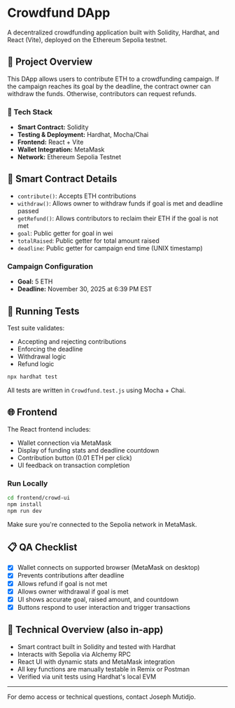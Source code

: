 
# Crowdfund DApp

A decentralized crowdfunding application built with Solidity, Hardhat, and React (Vite), deployed on the Ethereum Sepolia testnet.

## 🚀 Project Overview

This DApp allows users to contribute ETH to a crowdfunding campaign. If the campaign reaches its goal by the deadline, the contract owner can withdraw the funds. Otherwise, contributors can request refunds.

### 🔧 Tech Stack

- **Smart Contract:** Solidity
- **Testing & Deployment:** Hardhat, Mocha/Chai
- **Frontend:** React + Vite
- **Wallet Integration:** MetaMask
- **Network:** Ethereum Sepolia Testnet

## 🧠 Smart Contract Details

- `contribute()`: Accepts ETH contributions
- `withdraw()`: Allows owner to withdraw funds if goal is met and deadline passed
- `getRefund()`: Allows contributors to reclaim their ETH if the goal is not met
- `goal`: Public getter for goal in wei
- `totalRaised`: Public getter for total amount raised
- `deadline`: Public getter for campaign end time (UNIX timestamp)

### Campaign Configuration

- **Goal:** 5 ETH
- **Deadline:** November 30, 2025 at 6:39 PM EST

## 🧪 Running Tests

Test suite validates:

- Accepting and rejecting contributions
- Enforcing the deadline
- Withdrawal logic
- Refund logic

```bash
npx hardhat test
```

All tests are written in `Crowdfund.test.js` using Mocha + Chai.

## 🌐 Frontend

The React frontend includes:

- Wallet connection via MetaMask
- Display of funding stats and deadline countdown
- Contribution button (0.01 ETH per click)
- UI feedback on transaction completion

### Run Locally

```bash
cd frontend/crowd-ui
npm install
npm run dev
```

Make sure you're connected to the Sepolia network in MetaMask.

## 📋 QA Checklist

- [x] Wallet connects on supported browser (MetaMask on desktop)
- [x] Prevents contributions after deadline
- [x] Allows refund if goal is not met
- [x] Allows owner withdrawal if goal is met
- [x] UI shows accurate goal, raised amount, and countdown
- [x] Buttons respond to user interaction and trigger transactions

## 📖 Technical Overview (also in-app)

- Smart contract built in Solidity and tested with Hardhat
- Interacts with Sepolia via Alchemy RPC
- React UI with dynamic stats and MetaMask integration
- All key functions are manually testable in Remix or Postman
- Verified via unit tests using Hardhat's local EVM

---

For demo access or technical questions, contact Joseph Mutidjo.
